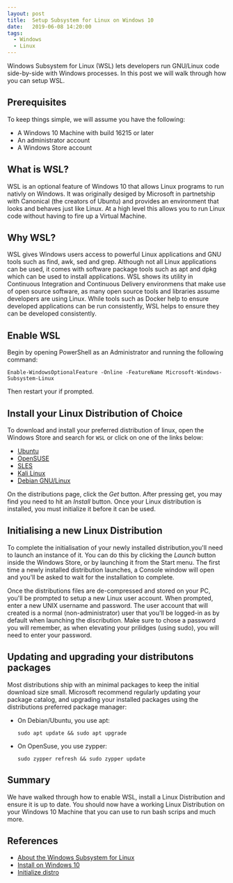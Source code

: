 ```yaml
---
layout: post
title:  Setup Subsystem for Linux on Windows 10
date:   2019-06-08 14:20:00
tags:
  - Windows
  - Linux
---
```

Windows Subsystem for Linux (WSL) lets developers run GNU/Linux code side-by-side with Windows processes. In this post we will walk through how you can setup WSL.
<!--more-->

## Prerequisites
To keep things simple, we will assume you have the following:
* A Windows 10 Machine with build 16215 or later
* An administrator account
* A Windows Store account

## What is WSL?
WSL is an optional feature of Windows 10 that allows Linux programs to run nativly on Windows. It was originally desiged by Microsoft in partnetship with Canonical (the creators of Ubuntu) and provides an environment that looks and behaves just like Linux. At a high level this allows you to run Linux code without having to fire up a Virtual Machine.

## Why WSL?
WSL gives Windows users access to powerful Linux applications and GNU tools such as find, awk, sed and grep. Although not all Linux applications can be used, it comes with software package tools such as apt and dpkg which can be used to install applications. WSL shows its utility in Continuous Integration and Continuous Delivery environmens that make use of open source software, as many open source tools and libraries assume developers are using Linux. While tools such as Docker help to ensure developed applications can be run consistently, WSL helps to ensure they can be developed consistently.

## Enable WSL

Begin by opening PowerShell as an Administrator and running the following command:
```
Enable-WindowsOptionalFeature -Online -FeatureName Microsoft-Windows-Subsystem-Linux
```
Then restart your if prompted.

## Install your Linux Distribution of Choice

To download and install your preferred distribution of linux, open the Windows Store and search for ```WSL``` or click on one of the links below:

* [Ubuntu](https://www.microsoft.com/store/p/ubuntu/9nblggh4msv6)
* [OpenSUSE](https://www.microsoft.com/store/apps/9njvjts82tjx)
* [SLES](https://www.microsoft.com/store/apps/9p32mwbh6cns)
* [Kali Linux](https://www.microsoft.com/store/apps/9PKR34TNCV07)
* [Debian GNU/Linux](https://www.microsoft.com/store/apps/9MSVKQC78PK6)

On the distributions page, click the _Get_ button. After pressing get, you may find you need to hit an _Install_ button. Once your Linux distribution is installed, you must initialize it before it can be used. 

## Initialising a new Linux Distribution
To complete the initialisation of your newly installed distribution,you'll need to launch an instance of it. You can do this by clicking the _Launch_ button inside the Windows Store, or by launching it from the Start menu. The first time a newly installed distribution launches, a Console window will open and you'll be asked to wait for the installation to complete. 

Once the distributions files are de-compressed and stored on your PC, you'll be prompted to setup a new Linux user account. When prompted, enter a new UNIX username and password. The user account that will created is a normal (non-administrator) user that you'll be logged-in as by default when launching the discribution. Make sure to chose a password you will remember, as when elevating your prilidges (using sudo), you will need to enter your password.

## Updating and upgrading your distributons packages
Most distributions ship with an minimal packages to keep the initial download size small. Microsoft recommend regularly updating your package catalog, and upgrading your installed packages using the distributions preferred package manager:
* On Debian/Ubuntu, you use apt:
  ```
  sudo apt update && sudo apt upgrade
  ```
* On OpenSuse, you use zypper:
  ```
  sudo zypper refresh && sudo zypper update
  ```

## Summary
We have walked through how to enable WSL, install a Linux Distribution and ensure it is up to date. You should now have a working Linux Distribution on your Windows 10 Machine that you can use to run bash scrips and much more.

## References
- [About the Windows Subsystem for Linux][1]
- [Install on Windows 10][2]
- [Initialize distro][3]

[1]: https://docs.microsoft.com/en-us/windows/wsl/about "About the Windows Subsystem for Linux"
[2]: https://docs.microsoft.com/en-us/windows/wsl/install-win10 "Install on Windows 10"
[3]: https://docs.microsoft.com/en-us/windows/wsl/initialize-distro "Initialize distro"
